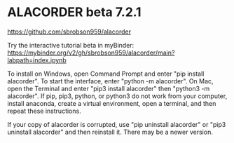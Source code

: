 # ALACORDER beta 7.2.1

https://github.com/sbrobson959/alacorder

Try the interactive tutorial beta in myBinder: https://mybinder.org/v2/gh/sbrobson959/alacorder/main?labpath=index.ipynb

To install on Windows, open Command Prompt and enter "pip install alacorder". To start the interface, enter "python -m alacorder". On Mac, open the Terminal and enter "pip3 install alacorder" then "python3 -m alacorder". If pip, pip3, python, or python3 do not work from your computer, install anaconda, create a virtual environment, open a terminal, and then repeat these instructions.

If your copy of alacorder is corrupted, use "pip uninstall alacorder" or "pip3 uninstall alacorder" and then reinstall it. There may be a newer version.
